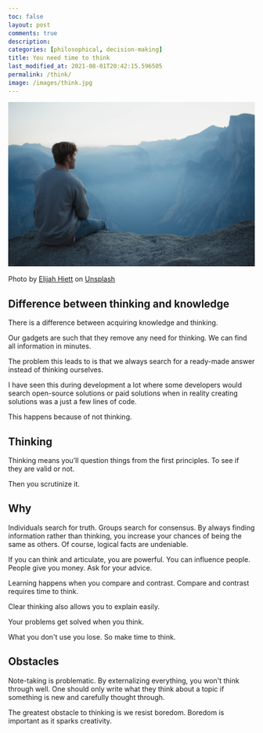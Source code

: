 ```yaml
---
toc: false
layout: post
comments: true
description:
categories: [philosophical, decision-making]
title: You need time to think
last_modified_at: 2021-08-01T20:42:15.596505
permalink: /think/
image: /images/think.jpg
---
```

![](/images/think.jpg)

Photo by <a href="https://unsplash.com/@elijahdhiett?utm_source=unsplash&utm_medium=referral&utm_content=creditCopyText">Elijah Hiett</a> on <a href="https://unsplash.com/s/photos/think?utm_source=unsplash&utm_medium=referral&utm_content=creditCopyText">Unsplash</a>

## Difference between thinking and knowledge
  
There is a difference between acquiring knowledge and thinking.

Our gadgets are such that they remove any need for thinking. We can find all information in minutes.

The problem this leads to is that we always search for a ready-made answer instead of thinking ourselves.

I have seen this during development a lot where some developers would search open-source solutions or paid solutions when in reality creating solutions was a just a few lines of code.

This happens because of not thinking.

## Thinking

Thinking means you’ll question things from the first principles. To see if they are valid or not. 

Then you scrutinize it.

## Why

Individuals search for truth. Groups search for consensus. By always finding information rather than thinking, you increase your chances of being the same as others. Of course, logical facts are undeniable.

If you can think and articulate, you are powerful. You can influence people. People give you money. Ask for your advice. 

Learning happens when you compare and contrast. Compare and contrast requires time to think.

Clear thinking also allows you to explain easily.

Your problems get solved when you think.

What you don't use you lose. So make time to think.

## Obstacles

Note-taking is problematic. By externalizing everything, you won't think through well. One should only write what they think about a topic if something is new and carefully thought through.

The greatest obstacle to thinking is we resist boredom. Boredom is important as it sparks creativity.
